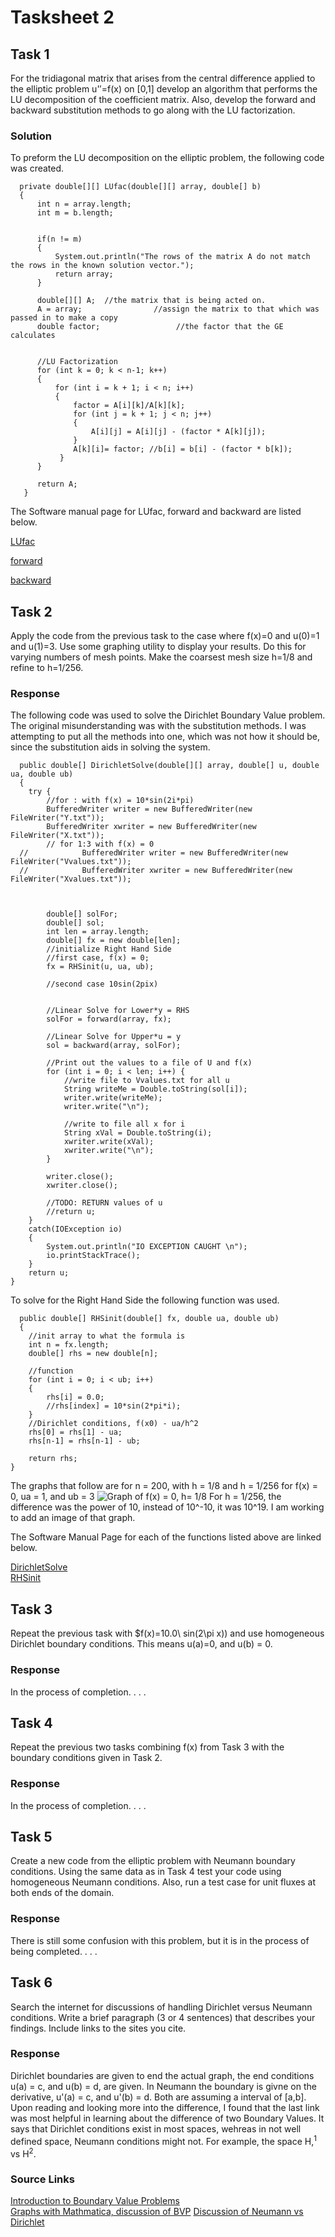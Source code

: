 # Tasksheet 2 

## Task 1

For the tridiagonal matrix that arises from the central difference applied to the elliptic problem 
u'′=f(x) 
on [0,1] develop an algorithm that performs the LU decomposition of the coefficient matrix. Also, develop the forward and backward substitution methods to go along with the LU factorization.

### Solution
To preform the LU decomposition on the elliptic problem, the following code was created.

      private double[][] LUfac(double[][] array, double[] b)
      {
          int n = array.length;
          int m = b.length;
      
      
          if(n != m)
          {
              System.out.println("The rows of the matrix A do not match the rows in the known solution vector.");
              return array;
          }
      
          double[][] A;  //the matrix that is being acted on.
          A = array;                //assign the matrix to that which was passed in to make a copy
          double factor;                 //the factor that the GE calculates
          
          
          //LU Factorization
          for (int k = 0; k < n-1; k++)
          {
              for (int i = k + 1; i < n; i++)
              {
                  factor = A[i][k]/A[k][k];
                  for (int j = k + 1; j < n; j++)
                  {
                      A[i][j] = A[i][j] - (factor * A[k][j]);
                  }
                  A[k][i]= factor; //b[i] = b[i] - (factor * b[k]);
               }
          }
         
          return A;
       }
       
The Software manual page for LUfac, forward and backward are listed below.    

[LUfac](https://github.com/nicoleefleming/math5620/blob/master/SoftwareManual/LUfac.md)   

[forward](https://github.com/nicoleefleming/math5620/blob/master/SoftwareManual/forward.md)    

[backward](https://github.com/nicoleefleming/math5620/blob/master/SoftwareManual/backward.md)    

## Task 2

Apply the code from the previous task to the case where f(x)=0 and u(0)=1 and u(1)=3. Use some graphing utility to display your results. Do this for varying numbers of mesh points. Make the coarsest mesh size 
h=1/8 and refine to h=1/256.

### Response
The following code was used to solve the Dirichlet Boundary Value problem. The original misunderstanding was with the substitution methods. I was attempting to put all the methods into one, which was not how it should be, since the substitution aids in solving the system. 
  
      public double[] DirichletSolve(double[][] array, double[] u, double ua, double ub)
      {
        try {
            //for : with f(x) = 10*sin(2i*pi)
            BufferedWriter writer = new BufferedWriter(new FileWriter("Y.txt"));
            BufferedWriter xwriter = new BufferedWriter(new FileWriter("X.txt"));
            // for 1:3 with f(x) = 0
      //            BufferedWriter writer = new BufferedWriter(new FileWriter("Vvalues.txt"));
      //            BufferedWriter xwriter = new BufferedWriter(new FileWriter("Xvalues.txt"));



            double[] solFor;
            double[] sol;
            int len = array.length;
            double[] fx = new double[len];
            //initialize Right Hand Side
            //first case, f(x) = 0;
            fx = RHSinit(u, ua, ub);

            //second case 10sin(2pix)


            //Linear Solve for Lower*y = RHS
            solFor = forward(array, fx);

            //Linear Solve for Upper*u = y
            sol = backward(array, solFor);

            //Print out the values to a file of U and f(x)
            for (int i = 0; i < len; i++) {
                //write file to Vvalues.txt for all u
                String writeMe = Double.toString(sol[i]);
                writer.write(writeMe);
                writer.write("\n");

                //write to file all x for i
                String xVal = Double.toString(i);
                xwriter.write(xVal);
                xwriter.write("\n");
            }

            writer.close();
            xwriter.close();

            //TODO: RETURN values of u
            //return u;
        }
        catch(IOException io)
        {
            System.out.println("IO EXCEPTION CAUGHT \n");
            io.printStackTrace();
        }
        return u;
    }   
    
To solve for the Right Hand Side the following function was used.   

      public double[] RHSinit(double[] fx, double ua, double ub)
      {
        //init array to what the formula is
        int n = fx.length;
        double[] rhs = new double[n];

        //function
        for (int i = 0; i < ub; i++)
        {
            rhs[i] = 0.0;
            //rhs[index] = 10*sin(2*pi*i);
        }
        //Dirichlet conditions, f(x0) - ua/h^2
        rhs[0] = rhs[1] - ua;
        rhs[n-1] = rhs[n-1] - ub;

        return rhs;
    }
    
    
The graphs that follow are for n = 200, with h = 1/8 and h = 1/256 for f(x) = 0, ua = 1, and ub = 3
![Graph of f(x) = 0, h= 1/8](https://github.com/nicoleefleming/math5620/blob/master/homework/homework3/Graphofts3.2nis200x200mis8.png)
For h = 1/256, the difference was the power of 10, instead of 10^-10, it was 10^19. I am working to add an image of that graph.

The Software Manual Page for each of the functions listed above are linked below.   

[DirichletSolve](https://github.com/nicoleefleming/math5620/blob/master/SoftwareManual/DirichletSolve.md)    
[RHSinit](https://github.com/nicoleefleming/math5620/blob/master/SoftwareManual/RHSinit.md)     
    
## Task 3

Repeat the previous task with $f(x)=10.0\ sin(2\pi x)\) and use homogeneous Dirichlet boundary conditions. This means u(a)=0, and u(b) = 0.

### Response
In the process of completion. . . .    

## Task 4

Repeat the previous two tasks combining f(x) from Task 3 with the boundary conditions given in Task 2.

### Response
In the process of completion. . . .     

## Task 5

Create a new code from the elliptic problem with Neumann boundary conditions. Using the same data as in Task 4 test your code using homogeneous Neumann conditions. Also, run a test case for unit fluxes at both ends of the domain.

### Response
There is still some confusion with this problem, but it is in the process of being completed. . . .   

## Task 6
 Search the internet for discussions of handling Dirichlet versus Neumann conditions. Write a brief paragraph (3 or 4 sentences) that describes your findings. Include links to the sites you cite.

### Response
Dirichlet boundaries are given to end the actual graph, the end conditions u(a) = c, and u(b) = d, are given. In Neumann the boundary is givne on the derivative, 
u'(a) = c, and u'(b) = d. Both are assuming a interval of [a,b]. Upon reading and looking more into the difference, I found that the last link was most helpful
in learning about the difference of two Boundary Values. It says that Dirichlet conditions exist in most spaces, wehreas in not well defined space, Neumann conditions might not.
For example, the space H,<sup>1</sup> vs H<sup>2</sup>.
 

### Source Links
[Introduction to Boundary Value Problems](https://people.sc.fsu.edu/~jpeterson/bvp.pdf)    
[Graphs with Mathmatica, discussion of BVP](https://mathematica.stackexchange.com/questions/120727/confusion-with-neumann-and-dirichlet)
[Discussion of Neumann vs Dirichlet](https://math.stackexchange.com/questions/2313690/neumann-boundary-condition-vs-dirichlet-boundary-condition-why-neumann-conditi)
